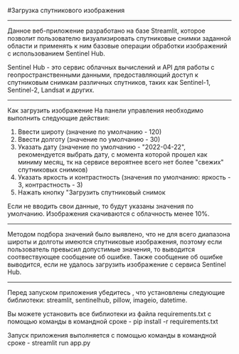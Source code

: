 #Загрузка спутникового изображения
____

Данное веб-приложение разработано на базе Streamlit, которое позволит пользователю визуализировать спутниковые снимки заданной области и применять к ним базовые операции обработки изображений с использованием Sentinel Hub.

Sentinel Hub - это сервис облачных вычислений и API для работы с геопространственными данными, предоставляющий доступ к спутниковым снимкам различных спутников, таких как Sentinel-1, Sentinel-2, Landsat и других.
____

Как загрузить изображение
На панели управления необходимо выполнить следующие действия:
1. Ввести широту (значение по умолчанию - 120)
2. Ввести долготу (значение по умолчанию - 30)
3. Указать дату (значение по умолчанию - "2022-04-22", рекомендуется выбрать дату, с момента которой прошел как миниму месяц, тк на сервисе вероятнее всего нет более "свежих" спутниковых снимков)
4. Указать яркость и контрастность (значения по умолчанию: яркость - 3, контрастность - 3)
5. Нажать кнопку "Загрузить спутниковый снимок
   
Если не вводить свои данные, то будут указаны значения по умолчанию. Изображения скачиваются с облачность менее 10%.

____

Методом подбора значений было выявлено, что не для всего диапазона широты и долготы имеются спутниковые изображения, поэтому если пользователь 
превысил допустимые значения, то выводится соотвествующее сообщение об ошибке.
Также сообщение об ошибке выводится, если не удалось загрузить изображение с сервиса Sentinel Hub.

____

Перед запуском приложения убедитесь , что установлены следующие библиотеки: streamlit, sentinelhub, pillow, imageio, datetime.

Вы можете установить все библиотеки из файла requirements.txt с помощью команды в командной сроке -  pip install -r requirements.txt 

Запуск приложения выполняется с помощью команды в командной сроке - streamlit run app.py